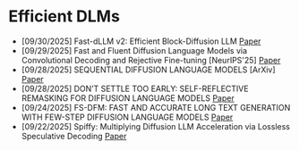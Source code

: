 # Efficient DLMs


- [09/30/2025] Fast-dLLM v2: Efficient Block-Diffusion LLM [Paper](https://www.alphaxiv.org/abs/2509.26328)
- [09/29/2025] Fast and Fluent Diffusion Language Models via Convolutional Decoding and Rejective Fine-tuning [NeurIPS'25] [Paper](https://arxiv.org/pdf/2509.15188)
- [09/28/2025] SEQUENTIAL DIFFUSION LANGUAGE MODELS [ArXiv] [Paper](https://www.alphaxiv.org/abs/2509.24007)
- [09/28/2025] DON’T SETTLE TOO EARLY: SELF-REFLECTIVE REMASKING FOR DIFFUSION LANGUAGE MODELS [Paper](https://www.arxiv.org/pdf/2509.23653)
- [09/24/2025] FS-DFM: FAST AND ACCURATE LONG TEXT GENERATION WITH FEW-STEP DIFFUSION LANGUAGE MODELS [Paper](https://arxiv.org/pdf/2509.20624v1)
- [09/22/2025] Spiffy: Multiplying Diffusion LLM Acceleration via Lossless Speculative Decoding [Paper](https://arxiv.org/pdf/2509.18085)
